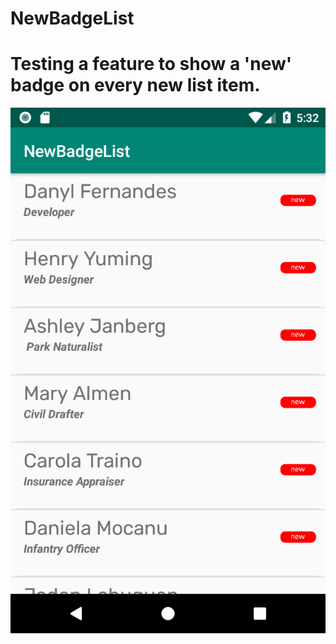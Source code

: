 # NewBadgeList
# Testing a feature to show a 'new' badge on every new list item.
![alt text](https://github.com/gitryder/NewBadgeList/blob/master/pics/Screenshot_1541678529.png)

